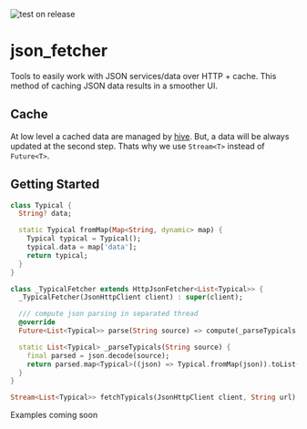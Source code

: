 ![test on release](https://github.com/justprodev/json_fetcher/actions/workflows/release.yaml/badge.svg)

# json_fetcher

Tools to easily work with JSON services/data over HTTP + cache.
This method of caching JSON data results in a smoother UI.

## Cache

At low level a cached data are managed by [hive](https://github.com/isar/hive/tree/legacy).
But, a data will be always updated at the second step. Thats why we use ```Stream<T>``` instead of ```Future<T>```.

## Getting Started

```dart
class Typical {
  String? data;

  static Typical fromMap(Map<String, dynamic> map) {
    Typical typical = Typical();
    typical.data = map['data'];
    return typical;
  }
}

class _TypicalFetcher extends HttpJsonFetcher<List<Typical>> {
  _TypicalFetcher(JsonHttpClient client) : super(client);

  /// compute json parsing in separated thread
  @override
  Future<List<Typical>> parse(String source) => compute(_parseTypicals, source);

  static List<Typical> _parseTypicals(String source) {
    final parsed = json.decode(source);
    return parsed.map<Typical>((json) => Typical.fromMap(json)).toList();
  }
}

Stream<List<Typical>> fetchTypicals(JsonHttpClient client, String url) => _TypicalFetcher(client).fetch(url);

```

Examples coming soon
